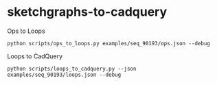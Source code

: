 # sketchgraphs-to-cadquery

Ops to Loops
```
python scripts/ops_to_loops.py examples/seq_90193/ops.json --debug
```

Loops to CadQuery
```
python scripts/loops_to_cadquery.py --json examples/seq_90193/loops.json --debug
```